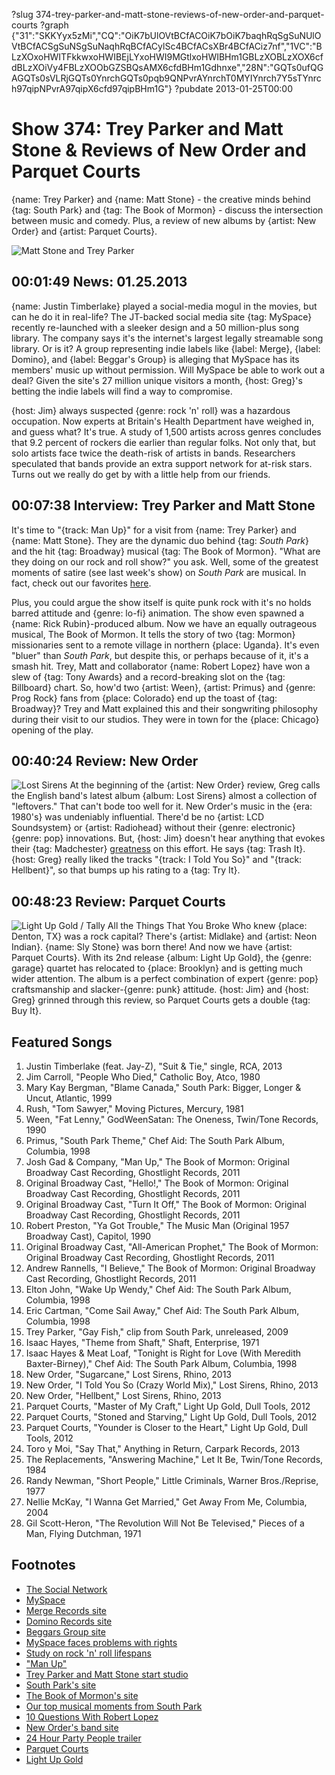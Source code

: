 ?slug 374-trey-parker-and-matt-stone-reviews-of-new-order-and-parquet-courts
?graph {"31":"SKKYyx5zMi","CQ":"OiK7bUlOVtBCfACOiK7bOiK7baqhRqSgSuNUlOVtBCfACSgSuNSgSuNaqhRqBCfACylSc4BCfACsXBr4BCfACiz7nf","1VC":"BLzXOxoHWITFkkwxoHWIBEjLYxoHWI9MGtlxoHWIBHm1GBLzXOBLzXOX6cfdBLzXOiVy4FBLzXOObGZSBQsAMX6cfdBHm1Gdhnxe","28N":"GQTs0ufQGAGQTs0sVLRjGQTs0YnrchGQTs0pqb9QNPvrAYnrchT0MYIYnrch7Y5sTYnrch97qipNPvrA97qipX6cfd97qipBHm1G"}
?pubdate 2013-01-25T00:00

# Show 374: Trey Parker and Matt Stone & Reviews of New Order and Parquet Courts
{name: Trey Parker} and {name: Matt Stone} - the creative minds behind {tag: South Park} and {tag: The Book of Mormon} - discuss the intersection between music and comedy. Plus, a review of new albums by {artist: New Order} and {artist: Parquet Courts}.

![Matt Stone and Trey Parker](http://static.soundopinions.org/images/2013/mattandtrey.jpg)

## 00:01:49 News: 01.25.2013
{name: Justin Timberlake} played a social-media mogul in the movies, but can he do it in real-life? The JT-backed social media site {tag: MySpace} recently re-launched with a sleeker design and a 50 million-plus song library. The company says it's the internet's largest legally streamable song library. Or is it? A group representing indie labels like {label: Merge}, {label: Domino}, and {label: Beggar's Group} is alleging that MySpace has its members' music up without permission. Will MySpace be able to work out a deal? Given the site's 27 million unique visitors a month, {host: Greg}'s betting the indie labels will find a way to compromise.

{host: Jim} always suspected {genre: rock 'n' roll} was a hazardous occupation. Now experts at Britain's Health Department have weighed in, and guess what? It's true. A study of 1,500 artists across genres concludes that 9.2 percent of rockers die earlier than regular folks. Not only that, but solo artists face twice the death-risk of artists in bands. Researchers speculated that bands provide an extra support network for at-risk stars. Turns out we really do get by with a little help from our friends.

## 00:07:38 Interview: Trey Parker and Matt Stone
It's time to "{track: Man Up}" for a visit from {name: Trey Parker} and {name: Matt Stone}. They are the dynamic duo behind {tag: *South Park*} and the hit {tag: Broadway} musical {tag: The Book of Mormon}. "What are they doing on our rock and roll show?" you ask. Well, some of the greatest moments of satire (see last week's show)  on *South Park* are musical. In fact, check out our favorites [here](http://soundopinions.tumblr.com/post/41362994603/top-5-musical-moments-from-south-park).

Plus, you could argue the show itself is quite punk rock with it's no holds barred attitude and {genre: lo-fi} animation. The show even spawned a {name: Rick Rubin}-produced album. Now we have an equally outrageous musical, The Book of Mormon. It tells the story of two {tag: Mormon} missionaries sent to a remote village in northern {place: Uganda}. It's even "bluer" than *South Park*, but despite this, or
 perhaps because of it, it's a smash hit. Trey, Matt and collaborator {name: Robert Lopez} have won a slew of {tag: Tony Awards} and a record-breaking slot on the {tag: Billboard} chart. So, how'd two {artist: Ween}, {artist: Primus} and {genre: Prog Rock} fans from {place: Colorado} end up the toast of {tag: Broadway}? Trey and Matt explained this and their songwriting philosophy during their visit to our studios. They were in town for the {place: Chicago} opening of the play.

## 00:40:24 Review: New Order
![Lost Sirens](https://upload.wikimedia.org/wikipedia/en/9/9a/New_Order_-_Lost_Sirens.png "176722/586305449")
At the beginning of the {artist: New Order} review, Greg calls the English band's latest album {album: Lost Sirens} almost a collection of "leftovers." That can't bode too well for it. New Order's music in the {era: 1980's} was undeniably influential. There'd be no {artist: LCD Soundsystem} or {artist: Radiohead} without their {genre: electronic} {genre: pop} innovations. But, {host: Jim} doesn't hear anything that evokes their {tag: Madchester} [greatness](http://www.youtube.com/watch?v=q2PYyvGFHD8) on this effort. He says {tag: Trash It}. {host: Greg} really liked the tracks "{track: I Told You So}" and "{track: Hellbent}", so that bumps up his rating to a {tag: Try It}.

## 00:48:23 Review: Parquet Courts
![Light Up Gold / Tally All the Things That You Broke](http://is2.mzstatic.com/image/thumb/Music69/v4/25/38/0a/25380a0d-a09a-2c15-0133-82d61878fbd8/source/600x600bb.jpg "570708990/1068649805")
Who knew {place: Denton, TX} was a rock capital? There's {artist: Midlake} and {artist: Neon Indian}. {name: Sly Stone} was born there! And now we have {artist: Parquet Courts}. With its 2nd release {album: Light Up Gold}, the {genre: garage} quartet has relocated to {place: Brooklyn} and is getting much wider attention. The album is a perfect combination of expert {genre: pop} craftsmanship and slacker-{genre: punk} attitude. {host: Jim} and {host: Greg} grinned through this review, so Parquet Courts gets a double {tag: Buy It}.

## Featured Songs
1. Justin Timberlake (feat. Jay-Z), "Suit & Tie," single, RCA, 2013
2. Jim Carroll, "People Who Died," Catholic Boy, Atco, 1980
3. Mary Kay Bergman, "Blame Canada," South Park: Bigger, Longer & Uncut, Atlantic, 1999
4. Rush, "Tom Sawyer," Moving Pictures, Mercury, 1981
5. Ween, "Fat Lenny," GodWeenSatan: The Oneness, Twin/Tone Records, 1990
6. Primus, "South Park Theme," Chef Aid: The South Park Album, Columbia, 1998
7. Josh Gad & Company, "Man Up," The Book of Mormon: Original Broadway Cast Recording, Ghostlight Records, 2011
8. Original Broadway Cast, "Hello!," The Book of Mormon: Original Broadway Cast Recording, Ghostlight Records, 2011
9. Original Broadway Cast, "Turn It Off," The Book of Mormon: Original Broadway Cast Recording, Ghostlight Records, 2011
10. Robert Preston, "Ya Got Trouble," The Music Man (Original 1957 Broadway Cast), Capitol, 1990
11. Original Broadway Cast, "All-American Prophet," The Book of Mormon: Original Broadway Cast Recording, Ghostlight Records, 2011
12. Andrew Rannells, "I Believe," The Book of Mormon: Original Broadway Cast Recording, Ghostlight Records, 2011
13. Elton John, "Wake Up Wendy," Chef Aid: The South Park Album, Columbia, 1998
14. Eric Cartman, "Come Sail Away," Chef Aid: The South Park Album, Columbia, 1998
15. Trey Parker, "Gay Fish," clip from South Park, unreleased, 2009
16. Isaac Hayes, "Theme from Shaft," Shaft, Enterprise, 1971
17. Isaac Hayes & Meat Loaf, "Tonight is Right for Love (With Meredith Baxter-Birney)," Chef Aid: The South Park Album, Columbia, 1998
18. New Order, "Sugarcane," Lost Sirens, Rhino, 2013
19. New Order, "I Told You So (Crazy World Mix)," Lost Sirens, Rhino, 2013
20. New Order, "Hellbent," Lost Sirens, Rhino, 2013
21. Parquet Courts, "Master of My Craft," Light Up Gold, Dull Tools, 2012
22. Parquet Courts, "Stoned and Starving," Light Up Gold, Dull Tools, 2012
23. Parquet Courts, "Younder is Closer to the Heart," Light Up Gold, Dull Tools, 2012
24. Toro y Moi, "Say That," Anything in Return, Carpark Records, 2013
25. The Replacements, "Answering Machine," Let It Be, Twin/Tone Records, 1984
26. Randy Newman, "Short People," Little Criminals, Warner Bros./Reprise, 1977
27. Nellie McKay, "I Wanna Get Married," Get Away From Me, Columbia, 2004
28. Gil Scott-Heron, "The Revolution Will Not Be Televised," Pieces of a Man, Flying Dutchman, 1971

## Footnotes
- [The Social Network](http://www.youtube.com/watch?v=NiIpIrJM9bM)
- [MySpace](https://new.myspace.com/)
- [Merge Records site](http://www.mergerecords.com/)
- [Domino Records site](http://www.dominorecordco.us/)
- [Beggars Group site](http://www.beggars.com/)
- [MySpace faces problems with rights](http://www.nytimes.com/2013/01/21/business/media/myspace-is-accused-of-using-music-without-permission.html?_r=1&)
- [Study on rock 'n' roll lifespans](http://bigstory.ap.org/article/study-solo-stars-higher-death-risk-bands)
- ["Man Up"](http://www.youtube.com/watch?v=GUN9TtcKI74)
- [Trey Parker and Matt Stone start studio](http://www.nytimes.com/2013/01/14/business/media/south-park-creators-to-start-company-important-studios.html?ref=mattstone&_r=0)
- [South Park's site](http://www.southparkstudios.com/)
- [The Book of Mormon's site](http://www.bookofmormonbroadway.com/)
- [Our top musical moments from South Park](http://soundopinions.tumblr.com/post/41362994603/top-5-musical-moments-from-south-park)
- [10 Questions With Robert Lopez](http://www.time.com/time/magazine/article/0,9171,2083157,00.html)
- [New Order's band site](http://www.neworderonline.com/)
- [24 Hour Party People trailer](http://www.youtube.com/watch?v=q2PYyvGFHD8)
- [Parquet Courts](https://parquetcourts.wordpress.com/)
- [Light Up Gold](http://dulltools.bandcamp.com/album/light-up-gold)
